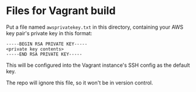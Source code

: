 # Files for Vagrant build

Put a file named `awsprivatekey.txt` in this directory, containing your AWS key pair's private key in this format:

```
-----BEGIN RSA PRIVATE KEY-----
<private key contents>
-----END RSA PRIVATE KEY-----
```

This will be configured into the Vagrant instance's SSH config as the default key.

The repo will ignore this file, so it won't be in version control.
